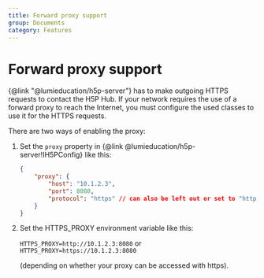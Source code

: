 ```yaml
---
title: Forward proxy support
group: Documents
category: Features
---
```


# Forward proxy support

{@link "@lumieducation/h5p-server"} has to make outgoing HTTPS requests to
contact the H5P Hub. If your network requires the use of a forward proxy to
reach the Internet, you must configure the used classes to use it for the HTTPS
requests.

There are two ways of enabling the proxy:

1. Set the `proxy` property in {@link @lumieducation/h5p-server!IH5PConfig} like
   this:

    ```json
    {
        "proxy": {
            "host": "10.1.2.3",
            "port": 8080,
            "protocol": "https" // can also be left out or set to "http" if your proxy can't be accessed with https
        }
    }
    ```

2. Set the HTTPS_PROXY environment variable like this:

    `HTTPS_PROXY=http://10.1.2.3:8080`
    or
    `HTTPS_PROXY=https://10.1.2.3:8080`

    (depending on whether your proxy can be accessed with https).
